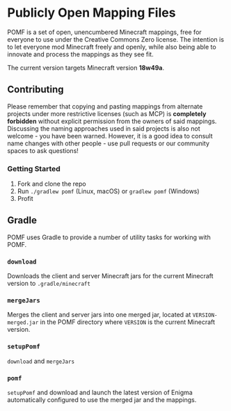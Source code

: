 # Publicly Open Mapping Files

POMF is a set of open, unencumbered Minecraft mappings, free for everyone to use under the Creative Commons Zero license. The intention is to let 
everyone mod Minecraft freely and openly, while also being able to innovate and process the mappings as they see fit.

The current version targets Minecraft version **18w49a**.

## Contributing

Please remember that copying and pasting mappings from alternate projects under more restrictive licenses (such as MCP) is **completely forbidden** without explicit permission from the 
owners of said mappings. Discussing the naming approaches used in said projects is also not welcome - you have been warned.
However, it is a good idea to consult name changes with other people - use pull requests or our community spaces to ask questions!

### Getting Started

1. Fork and clone the repo
2. Run `./gradlew pomf` (Linux, macOS) or `gradlew pomf` (Windows)
3. Profit

## Gradle

POMF uses Gradle to provide a number of utility tasks for working with POMF.

### `download`
Downloads the client and server Minecraft jars for the current Minecraft version to `.gradle/minecraft`

### `mergeJars`
Merges the client and server jars into one merged jar, located at `VERSION-merged.jar` in the POMF directory where `VERSION` is the current Minecraft version.

### `setupPomf`
`download` and `mergeJars`

### `pomf`
`setupPomf` and download and launch the latest version of Enigma automatically configured to use the merged jar and the mappings.

